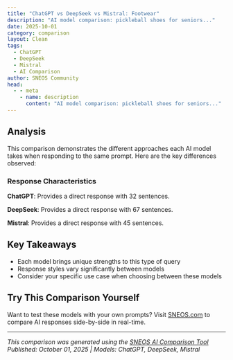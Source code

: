```yaml
---
title: "ChatGPT vs DeepSeek vs Mistral: Footwear"
description: "AI model comparison: pickleball shoes for seniors..."
date: 2025-10-01
category: comparison
layout: Clean
tags:
  - ChatGPT
  - DeepSeek
  - Mistral
  - AI Comparison
author: SNEOS Community
head:
  - - meta
    - name: description
      content: "AI model comparison: pickleball shoes for seniors..."
---
```


<ChatComparison
  title="ChatGPT vs DeepSeek vs Mistral: Footwear"
  prompt="pickleball shoes for seniors"
  :responses='{
    "ChatGPT": "When looking for pickleball shoes for seniors, it\u2019s important to prioritize comfort, support, stability, and ease of use. Seniors often benefit from shoes that have good cushioning, arch support, non-slip soles, and lightweight materials to reduce fatigue. Here are some top pickleball shoe recommendations that are well-suited for seniors:\n\n### Top Pickleball Shoes for Seniors:\n\n1. **ASICS Gel-Rocket 10**\n   - Pros: Excellent cushioning with GEL technology, good arch support, and stable lateral movement support.\n   - Features: Non-marking outsole for indoor courts, breathable mesh upper.\n   - Why good for seniors: Comfortable and supportive with good shock absorption.\n\n2. **New Balance 608 V5**\n   - Pros: Wide toe box for comfort, excellent cushioning and support, durable leather upper.\n   - Features: ABZORB foam cushioning, slip-resistant sole.\n   - Why good for seniors: Great overall support and extra room for wider feet often common in older adults.\n\n3. **Nike Air Zoom Vapor Cage 4**\n   - Pros: Lightweight, excellent lateral support, Zoom Air units for cushioning.\n   - Features: Durable outsole, breathable upper.\n   - Why good for seniors: Good stability to prevent ankle rolling, though might be more performance-oriented.\n\n4. **K-Swiss Hypercourt Express 2**\n   - Pros: Lightweight, good arch and heel support, excellent traction.\n   - Features: Non-marking rubber sole, cushioned midsole.\n   - Why good for seniors: Supportive yet light enough to reduce foot fatigue.\n\n5. **Orthofeet Athletic Shoes**\n   - Pros: Designed specifically for people with foot problems, ergonomic sole, excellent cushioning.\n   - Features: Extra depth for insoles or orthotics, non-binding upper.\n   - Why good for seniors: Great for seniors dealing with plantar fasciitis, arthritis, or diabetes.\n\n### Tips for Choosing Pickleball Shoes for Seniors:\n- **Cushioning:** Look for shoes with good shock absorption to protect joints.\n- **Arch Support:** Proper arch support helps prevent foot pain and improves balance.\n- **Wide Fit Options:** Seniors often benefit from shoes with a wider toe box.\n- **Lightweight:** Lighter shoes reduce fatigue and improve mobility.\n- **Non-Slip Sole:** Essential for quick movements and safety on the court.\n- **Breathable Upper:** Helps keep feet comfortable and dry.\n\n### Additional Recommendations:\n- Consider using inserts or orthotics if custom foot support is needed.\n- Break in new shoes gradually to avoid discomfort.\n- Replace shoes regularly to maintain optimal support and traction.\n\nIf you would like, I can help you find specific models or stores to purchase from!",
    "DeepSeek": "Of course! This is an excellent question, as the right shoes are crucial for safety, comfort, and performance on the pickleball court, especially for seniors.\n\nThe key things seniors should look for in a pickleball shoe are **Stability, Cushioning, and Traction**, with a strong emphasis on injury prevention.\n\n### Top Priorities for Senior Pickleball Players\n\n1.  **Excellent Cushioning:** This is #1. It reduces impact on knees, hips, and the back. Look for shoes with thick, responsive midsoles (technologies like Gel, Fresh Foam, Cushlon, etc.).\n2.  **Lateral Stability:** Pickleball involves a lot of side-to-side movement. A shoe with a wide, supportive base and a firm heel counter will prevent ankle rolls.\n3.  **Traction \u0026 Durability:** A non-marking gum rubber outsole with a herringbone or multi-directional pattern is ideal. It provides a secure grip for quick stops and starts without slipping.\n4.  **Comfort \u0026 Fit:** Look for a comfortable, padded collar and tongue. A wide toe box is often beneficial to prevent toe-jamming. Easy-on systems (like wide mouth openings or specific lacing) can be a plus.\n5.  **Lightweight:** A lighter shoe reduces fatigue, making it easier to move around the court for multiple games.\n\n---\n\n### Recommended Shoe Models for Seniors\n\nHere are some excellent models categorized by their primary strength. Many of these are popular with players of all ages but excel in the areas important for seniors.\n\n#### Category 1: Maximum Cushioning \u0026 Comfort\nThese are like walking on clouds and are perfect for those with joint concerns.\n\n*   **New Balance Fresh Foam Lav V2:** A top-tier choice. The Fresh Foam midsole is incredibly soft and protective, while the shoe still provides great stability for a cushioned model.\n*   **ASICS Gel-Rocket 10 or 11:** A classic volleyball shoe that works perfectly for pickleball. ASICS\u0027 Gel cushioning in the heel is legendary for shock absorption. They are also very durable and often a great value.\n*   **K-Swiss Express Light 2:** Known for being incredibly comfortable right out of the box. They feature a Dragguard toe cap for durability during lunges and good all-around cushioning.\n*   **Hoka Gaviota 5 or Bondi 8:** While technically running shoes, some seniors with significant knee or hip issues swear by the maximal cushioning of Hoka. The **Gaviota** offers more stability, while the **Bondi** is pure cushion. *Note: Ensure you feel stable in them for lateral movements.*\n\n#### Category 2: Superior Stability \u0026 Support\nThese are for players who prioritize a secure, stable platform to prevent ankle rolls.\n\n*   **K-Swiss Pickleball Pro:** Designed specifically for pickleball, it has a **Surge 7.0 sole** for excellent cushioning and a **Wrap-Around TPU** piece that locks your foot in place for incredible stability.\n*   **New Balance 806 (The \u0022Pickleball Shoe\u0022):** This is a heritage tennis shoe that has become a cult favorite in pickleball. It\u0027s known for its super stable, wide base and excellent support. It can be harder to find but is worth the search for those who need maximum stability.\n*   **ASICS Gel-Resolution 9:** A high-performance tennis shoe that offers fantastic support, durability, and a secure fit. The \u0022DYNAWRAP\u0022 technology provides excellent midfoot support for aggressive lateral moves.\n\n#### Category 3: All-Around Great Performers\nThese shoes strike a great balance between cushioning, stability, and weight.\n\n*   **Babolat Jet Mach 3:** A very popular, lightweight shoe that doesn\u0027t sacrifice cushioning or stability. It\u0027s responsive and allows for quick movement without feeling harsh on the joints.\n*   **FILA Volley Zone 2:** A fantastic value option that gets consistently great reviews for comfort, fit, and durability. It\u0027s a reliable, no-fuss shoe that works well for many players.\n\n---\n\n### Where to Buy and How to Choose\n\n1.  **Go to a Specialty Store:** If possible, visit a local running or tennis specialty store. The staff can analyze your gait and foot type and make expert recommendations.\n2.  **Try Them On In The Afternoon:** Your feet swell throughout the day. Trying on shoes in the afternoon ensures you get the right size.\n3.  **Bring Your Pickleball Socks:** Wear the same socks you play in to get an accurate fit.\n4.  **Walk and \u0022Shuffle\u0022:** Don\u0027t just walk in a straight line. Mimic a lateral shuffle in the store to test the stability.\n5.  **Consider Orthotics:** If you use custom orthotics, bring them along to ensure they fit in the shoe.\n\n### Final Pro-Tips for Seniors\n\n*   **Replace Your Shoes:** Don\u0027t wait until the sole is completely smooth. The cushioning breaks down over time. A good rule of thumb is to replace them every **4-6 months** if you play several times a week.\n*   **Traction on Different Surfaces:** If you play mostly indoors, you might prefer a softer gum rubber sole. For outdoor concrete courts, look for a more durable rubber compound.\n*   **Don\u0027t Skimp:** Your shoes are your most important piece of safety equipment. Investing in a high-quality pair is an investment in your joint health and your ability to keep playing pain-free.\n\n**A great starting point is to look at the New Balance Fresh Foam Lav or the K-Swiss Pickleball Pro, as they are specifically designed with the court player\u0027s comfort and stability in mind.** Happy playing",
    "Mistral": "Choosing the right pickleball shoes for seniors involves considering factors like comfort, support, stability, and durability. Here are some features and recommendations to help you find suitable pickleball shoes for seniors:\n\n### Features to Look For:\n1. **Cushioning**: Good cushioning helps absorb impact and reduces stress on joints.\n2. **Support**: Look for shoes with good arch support and a stable base to prevent injuries.\n3. **Traction**: Shoes with good grip are essential for quick movements and preventing slips.\n4. **Breathability**: Mesh or other breathable materials can help keep feet cool and dry.\n5. **Lightweight**: Lighter shoes can reduce fatigue during play.\n6. **Durability**: Ensure the shoes are made from durable materials to withstand frequent use.\n7. **Fit**: Proper fit is crucial for comfort and performance. Consider shoes with adjustable lacing systems.\n\n### Recommended Shoes:\n1. **ASICS Gel-Resolution 8**:\n   - **Pros**: Excellent cushioning, good stability, and durable.\n   - **Cons**: Can be a bit heavier than some other options.\n\n2. **New Balance 608v5**:\n   - **Pros**: Comfortable, supportive, and available in wide sizes.\n   - **Cons**: May not have the best traction for all court surfaces.\n\n3. **Adidas Adizero Ubersonic 4**:\n   - **Pros**: Lightweight, good traction, and breathable.\n   - **Cons**: May not offer as much cushioning as some other options.\n\n4. **Babolat Propulse Fury**:\n   - **Pros**: Excellent stability, good cushioning, and durable.\n   - **Cons**: Can be a bit pricey.\n\n5. **Nike Air Zoom Vapor Cage 4**:\n   - **Pros**: Lightweight, good traction, and breathable.\n   - **Cons**: May not offer as much cushioning as some other options.\n\n6. **K-Swiss Hypercourt Express 2**:\n   - **Pros**: Comfortable, good stability, and durable.\n   - **Cons**: May not be as breathable as some other options.\n\n### Tips for Choosing Shoes:\n1. **Try Them On**: Always try on shoes before purchasing to ensure a good fit.\n2. **Consult a Professional**: If you have specific foot issues, consider consulting a podiatrist.\n3. **Read Reviews**: Look for reviews from other seniors who play pickleball to get real-world feedback.\n4. **Break-In Period**: Allow some time to break in new shoes to avoid discomfort during play.\n\n### Additional Considerations:\n- **Orthotics**: If you use orthotics, make sure the shoes have enough room to accommodate them.\n- **Socks**: Wear appropriate socks that provide cushioning and moisture-wicking properties.\n\nBy considering these factors and recommendations, you can find pickleball shoes that offer the comfort, support, and performance needed for seniors to enjoy the game safely and effectively."
  }'
  published-date="17:45"
/>

## Analysis

This comparison demonstrates the different approaches each AI model takes when responding to the same prompt. Here are the key differences observed:

### Response Characteristics

**ChatGPT**: Provides a direct response with 32 sentences. 

**DeepSeek**: Provides a direct response with 67 sentences. 

**Mistral**: Provides a direct response with 45 sentences. 

## Key Takeaways

- Each model brings unique strengths to this type of query
- Response styles vary significantly between models
- Consider your specific use case when choosing between these models

## Try This Comparison Yourself

Want to test these models with your own prompts? Visit [SNEOS.com](https://sneos.com) to compare AI responses side-by-side in real-time.

---

*This comparison was generated using the [SNEOS AI Comparison Tool](https://sneos.com)*
*Published: October 01, 2025 | Models: ChatGPT, DeepSeek, Mistral*
